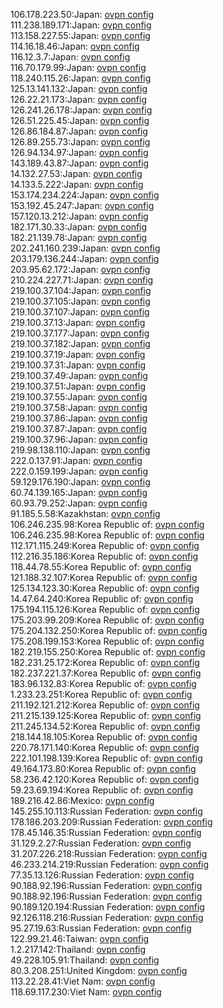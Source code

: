 106.178.223.50:Japan: [ovpn config](vpn/106_178_223_50.ovpn)  
111.238.189.171:Japan: [ovpn config](vpn/111_238_189_171.ovpn)  
113.158.227.55:Japan: [ovpn config](vpn/113_158_227_55.ovpn)  
114.16.18.46:Japan: [ovpn config](vpn/114_16_18_46.ovpn)  
116.12.3.7:Japan: [ovpn config](vpn/116_12_3_7.ovpn)  
116.70.179.99:Japan: [ovpn config](vpn/116_70_179_99.ovpn)  
118.240.115.26:Japan: [ovpn config](vpn/118_240_115_26.ovpn)  
125.13.141.132:Japan: [ovpn config](vpn/125_13_141_132.ovpn)  
126.22.21.173:Japan: [ovpn config](vpn/126_22_21_173.ovpn)  
126.241.26.178:Japan: [ovpn config](vpn/126_241_26_178.ovpn)  
126.51.225.45:Japan: [ovpn config](vpn/126_51_225_45.ovpn)  
126.86.184.87:Japan: [ovpn config](vpn/126_86_184_87.ovpn)  
126.89.255.73:Japan: [ovpn config](vpn/126_89_255_73.ovpn)  
126.94.134.97:Japan: [ovpn config](vpn/126_94_134_97.ovpn)  
143.189.43.87:Japan: [ovpn config](vpn/143_189_43_87.ovpn)  
14.132.27.53:Japan: [ovpn config](vpn/14_132_27_53.ovpn)  
14.133.5.222:Japan: [ovpn config](vpn/14_133_5_222.ovpn)  
153.174.234.224:Japan: [ovpn config](vpn/153_174_234_224.ovpn)  
153.192.45.247:Japan: [ovpn config](vpn/153_192_45_247.ovpn)  
157.120.13.212:Japan: [ovpn config](vpn/157_120_13_212.ovpn)  
182.171.30.33:Japan: [ovpn config](vpn/182_171_30_33.ovpn)  
182.21.139.78:Japan: [ovpn config](vpn/182_21_139_78.ovpn)  
202.241.160.239:Japan: [ovpn config](vpn/202_241_160_239.ovpn)  
203.179.136.244:Japan: [ovpn config](vpn/203_179_136_244.ovpn)  
203.95.62.172:Japan: [ovpn config](vpn/203_95_62_172.ovpn)  
210.224.227.71:Japan: [ovpn config](vpn/210_224_227_71.ovpn)  
219.100.37.104:Japan: [ovpn config](vpn/219_100_37_104.ovpn)  
219.100.37.105:Japan: [ovpn config](vpn/219_100_37_105.ovpn)  
219.100.37.107:Japan: [ovpn config](vpn/219_100_37_107.ovpn)  
219.100.37.13:Japan: [ovpn config](vpn/219_100_37_13.ovpn)  
219.100.37.177:Japan: [ovpn config](vpn/219_100_37_177.ovpn)  
219.100.37.182:Japan: [ovpn config](vpn/219_100_37_182.ovpn)  
219.100.37.19:Japan: [ovpn config](vpn/219_100_37_19.ovpn)  
219.100.37.31:Japan: [ovpn config](vpn/219_100_37_31.ovpn)  
219.100.37.49:Japan: [ovpn config](vpn/219_100_37_49.ovpn)  
219.100.37.51:Japan: [ovpn config](vpn/219_100_37_51.ovpn)  
219.100.37.55:Japan: [ovpn config](vpn/219_100_37_55.ovpn)  
219.100.37.58:Japan: [ovpn config](vpn/219_100_37_58.ovpn)  
219.100.37.86:Japan: [ovpn config](vpn/219_100_37_86.ovpn)  
219.100.37.87:Japan: [ovpn config](vpn/219_100_37_87.ovpn)  
219.100.37.96:Japan: [ovpn config](vpn/219_100_37_96.ovpn)  
219.98.138.110:Japan: [ovpn config](vpn/219_98_138_110.ovpn)  
222.0.137.91:Japan: [ovpn config](vpn/222_0_137_91.ovpn)  
222.0.159.199:Japan: [ovpn config](vpn/222_0_159_199.ovpn)  
59.129.176.190:Japan: [ovpn config](vpn/59_129_176_190.ovpn)  
60.74.139.165:Japan: [ovpn config](vpn/60_74_139_165.ovpn)  
60.93.79.252:Japan: [ovpn config](vpn/60_93_79_252.ovpn)  
91.185.5.58:Kazakhstan: [ovpn config](vpn/91_185_5_58.ovpn)  
106.246.235.98:Korea Republic of: [ovpn config](vpn/106_246_235_98.ovpn)  
106.246.235.98:Korea Republic of: [ovpn config](vpn/106_246_235_98.ovpn)  
112.171.115.249:Korea Republic of: [ovpn config](vpn/112_171_115_249.ovpn)  
112.216.35.186:Korea Republic of: [ovpn config](vpn/112_216_35_186.ovpn)  
118.44.78.55:Korea Republic of: [ovpn config](vpn/118_44_78_55.ovpn)  
121.188.32.107:Korea Republic of: [ovpn config](vpn/121_188_32_107.ovpn)  
125.134.123.30:Korea Republic of: [ovpn config](vpn/125_134_123_30.ovpn)  
14.47.64.240:Korea Republic of: [ovpn config](vpn/14_47_64_240.ovpn)  
175.194.115.126:Korea Republic of: [ovpn config](vpn/175_194_115_126.ovpn)  
175.203.99.209:Korea Republic of: [ovpn config](vpn/175_203_99_209.ovpn)  
175.204.132.250:Korea Republic of: [ovpn config](vpn/175_204_132_250.ovpn)  
175.208.199.153:Korea Republic of: [ovpn config](vpn/175_208_199_153.ovpn)  
182.219.155.250:Korea Republic of: [ovpn config](vpn/182_219_155_250.ovpn)  
182.231.25.172:Korea Republic of: [ovpn config](vpn/182_231_25_172.ovpn)  
182.237.221.37:Korea Republic of: [ovpn config](vpn/182_237_221_37.ovpn)  
183.96.132.83:Korea Republic of: [ovpn config](vpn/183_96_132_83.ovpn)  
1.233.23.251:Korea Republic of: [ovpn config](vpn/1_233_23_251.ovpn)  
211.192.121.212:Korea Republic of: [ovpn config](vpn/211_192_121_212.ovpn)  
211.215.139.125:Korea Republic of: [ovpn config](vpn/211_215_139_125.ovpn)  
211.245.134.52:Korea Republic of: [ovpn config](vpn/211_245_134_52.ovpn)  
218.144.18.105:Korea Republic of: [ovpn config](vpn/218_144_18_105.ovpn)  
220.78.171.140:Korea Republic of: [ovpn config](vpn/220_78_171_140.ovpn)  
222.101.198.139:Korea Republic of: [ovpn config](vpn/222_101_198_139.ovpn)  
49.164.173.80:Korea Republic of: [ovpn config](vpn/49_164_173_80.ovpn)  
58.236.42.120:Korea Republic of: [ovpn config](vpn/58_236_42_120.ovpn)  
59.23.69.194:Korea Republic of: [ovpn config](vpn/59_23_69_194.ovpn)  
189.216.42.86:Mexico: [ovpn config](vpn/189_216_42_86.ovpn)  
145.255.10.113:Russian Federation: [ovpn config](vpn/145_255_10_113.ovpn)  
178.186.203.209:Russian Federation: [ovpn config](vpn/178_186_203_209.ovpn)  
178.45.146.35:Russian Federation: [ovpn config](vpn/178_45_146_35.ovpn)  
31.129.2.27:Russian Federation: [ovpn config](vpn/31_129_2_27.ovpn)  
31.207.226.218:Russian Federation: [ovpn config](vpn/31_207_226_218.ovpn)  
46.233.214.219:Russian Federation: [ovpn config](vpn/46_233_214_219.ovpn)  
77.35.13.126:Russian Federation: [ovpn config](vpn/77_35_13_126.ovpn)  
90.188.92.196:Russian Federation: [ovpn config](vpn/90_188_92_196.ovpn)  
90.188.92.196:Russian Federation: [ovpn config](vpn/90_188_92_196.ovpn)  
90.189.120.194:Russian Federation: [ovpn config](vpn/90_189_120_194.ovpn)  
92.126.118.216:Russian Federation: [ovpn config](vpn/92_126_118_216.ovpn)  
95.27.19.63:Russian Federation: [ovpn config](vpn/95_27_19_63.ovpn)  
122.99.21.46:Taiwan: [ovpn config](vpn/122_99_21_46.ovpn)  
1.2.217.142:Thailand: [ovpn config](vpn/1_2_217_142.ovpn)  
49.228.105.91:Thailand: [ovpn config](vpn/49_228_105_91.ovpn)  
80.3.208.251:United Kingdom: [ovpn config](vpn/80_3_208_251.ovpn)  
113.22.28.41:Viet Nam: [ovpn config](vpn/113_22_28_41.ovpn)  
118.69.117.230:Viet Nam: [ovpn config](vpn/118_69_117_230.ovpn)  
